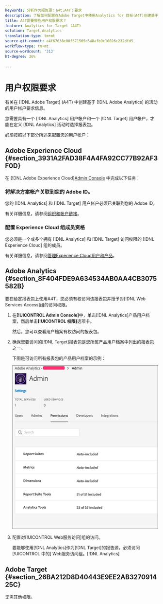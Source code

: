 ```yaml
---
keywords: 分析作为报告源；a4t;A4T；要求
description: 了解如何配置在Adobe Target中使用Analytics for 目标(A4T)创建基于Adobe Analytics的活动所需的用户帐户要求。
title: A4T需要哪些用户权限要求？
feature: Analytics for Target (A4T)
solution: Target,Analytics
translation-type: tm+mt
source-git-commit: a4f67638c00f571565d548afb9c10026c232dfd5
workflow-type: tm+mt
source-wordcount: '313'
ht-degree: 36%

---
```



# 用户权限要求

有关在 [!DNL Adobe Target] (A4T) 中创建基于 [!DNL Adobe Analytics] 的活动的用户帐户要求信息。

您需要具有一个 [!DNL Analytics] 用户帐户和一个 [!DNL Target] 用户帐户，才能在定义 [!DNL Analytics] 活动时选择报表包。

必须按照以下部分所述来配置您的用户帐户：

## Adobe Experience Cloud {#section_3931A2FAD38F4A4FA92CC77B92AF3F0D}

在 [!DNL Adobe Experience Cloud][Admin Console](https://adminconsole.adobe.com) 中完成以下任务：

### 将解决方案帐户关联到您的 Adobe ID。

您的 [!DNL Analytics] 和 [!DNL Target] 用户帐户必须已关联到您的 Adobe ID。

有关详细信息，请参阅[组织和帐户链接](https://docs.adobe.com/help/en/core-services/interface/manage-users-and-products/organizations.html)。

### 配置 Experience Cloud 组成员资格

您必须是一个或多个拥有 [!DNL Analytics] 和 [!DNL Target] 访问权限的 [!DNL Experience Cloud] 组的成员。

有关详细信息，请参阅[管理Experience Cloud用户和产品](https://experienceleague.adobe.com/docs/core-services/interface/manage-users-and-products/admin-getting-started.html)。

## Adobe Analytics {#section_8F404FDE9A634534AB0AA4CB3075582B}

要在给定报表包上使用A4T，您必须有权访问该报表包并授予对[!DNL Web Services Access]组的访问权限。

1. 在&#x200B;**[!UICONTROL Admin Console]**&#x200B;中，单击[!DNL Analytics]产品用户档案，然后单击&#x200B;**[!UICONTROL 权限]**&#x200B;选项卡。

   然后，您可以查看用户档案有权访问的报表包。

1. 确保您要访问的[!DNL Target]报表包是您所属产品用户档案中列出的报表包之一。

   下图是可访问所有报表包的产品用户档案的示例：

   ![Admin Console权限选项卡](/help/c-integrating-target-with-mac/a4t/assets/permissions-tab.png)

1. 配置对[!UICONTROL Web服务访问]组的访问。

   要能够使用[!DNL Analytics]作为[!DNL Target]的报告源，必须访问[!UICONTROL 中的] Web服务访问组。[!DNL Analytics]


## Adobe Target {#section_26BA212D8D40443E9EE2AB327091425C}

无需其他权限。
